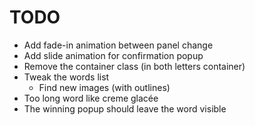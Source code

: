 TODO
====

* Add fade-in animation between panel change
* Add slide animation for confirmation popup
* Remove the container class (in both letters container)
* Tweak the words list
  * Find new images (with outlines)
* Too long word like creme glacée
* The winning popup should leave the word visible
